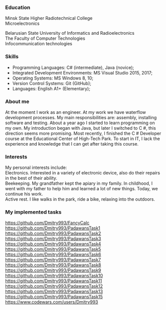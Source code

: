 ### Education

Minsk State Higher Radiotechnical College  
Microelectronics

Belarusian State University of Informatics and Radioelectronics  
The Faculty of Computer Technologies  
Infocommunication technologies

### Skills

* Programming Languages: C# (intermediate), Java (novice);  
* Integrated Development Environments: MS Visual Studio 2015, 2017;  
* Operating Systems: MS Windows 8, 10;  
* Version Control Systems: Git (GitHub);  
* Languages: English A1+ (Elementary);

### About me

At the moment I work as an engineer. At my work we have waterflow development processes. My main responsibilities are: assembly, installing software and testing. About a year ago I started to learn programming on my own. My introduction began with Java, but later I switched to C #, this direction seems more promising. Most recently, I finished the C # Developer course at the Educational Center of High-Tech Park. To start in IT, I lack the experience and knowledge that I can get after taking this course.

### Interests

My personal interests include:  
Electronics. Interested in a variety of electronic device, also do their repairs in the best of their ability.  
Beekeeping. My grandfather kept the apiary in my family. In childhood, I went with my father to help him and learned a lot of new things. Today, we continue his work.  
Active rest. I like walks in the park, ride a bike, relaxing into the outdoors.

### My implemented tasks

https://github.com/Dmitry993/FancyCalc
https://github.com/Dmitry993/PadawansTask1  
https://github.com/Dmitry993/PadawansTask2  
https://github.com/Dmitry993/PadawansTask3  
https://github.com/Dmitry993/PadawansTask4  
https://github.com/Dmitry993/PadawansTask5  
https://github.com/Dmitry993/PadawansTask6  
https://github.com/Dmitry993/PadawansTask7  
https://github.com/Dmitry993/PadawansTask8  
https://github.com/Dmitry993/PadawansTask9  
https://github.com/Dmitry993/PadawansTask10  
https://github.com/Dmitry993/PadawansTask11  
https://github.com/Dmitry993/PadawansTask12  
https://github.com/Dmitry993/PadawansTask13  
https://github.com/Dmitry993/PadawansTask15  
https://www.codewars.com/users/Dmitry993

